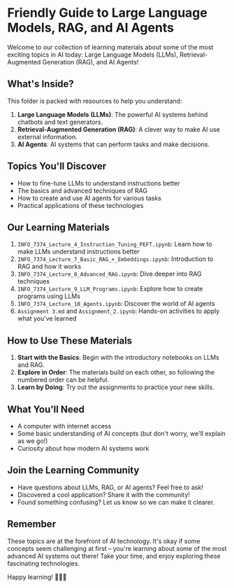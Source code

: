 # Friendly Guide to Large Language Models, RAG, and AI Agents

Welcome to our collection of learning materials about some of the most exciting topics in AI today: Large Language Models (LLMs), Retrieval-Augmented Generation (RAG), and AI Agents!

## What's Inside?

This folder is packed with resources to help you understand:

1. **Large Language Models (LLMs)**: The powerful AI systems behind chatbots and text generators.
2. **Retrieval-Augmented Generation (RAG)**: A clever way to make AI use external information.
3. **AI Agents**: AI systems that can perform tasks and make decisions.

## Topics You'll Discover

- How to fine-tune LLMs to understand instructions better
- The basics and advanced techniques of RAG
- How to create and use AI agents for various tasks
- Practical applications of these technologies

## Our Learning Materials

1. `INFO_7374_Lecture_4_Instruction_Tuning_PEFT.ipynb`: Learn how to make LLMs understand instructions better
2. `INFO_7374_Lecture_7_Basic_RAG_+_Embeddings.ipynb`: Introduction to RAG and how it works
3. `INFO_7374_Lecture_8_Advanced_RAG.ipynb`: Dive deeper into RAG techniques
4. `INFO_7374_Lecture_9_LLM_Programs.ipynb`: Explore how to create programs using LLMs
5. `INFO_7374_Lecture_10_Agents.ipynb`: Discover the world of AI agents
6. `Assignment 3.md` and `Assignment_2.ipynb`: Hands-on activities to apply what you've learned

## How to Use These Materials

1. **Start with the Basics**: Begin with the introductory notebooks on LLMs and RAG.
2. **Explore in Order**: The materials build on each other, so following the numbered order can be helpful.
3. **Learn by Doing**: Try out the assignments to practice your new skills.

## What You'll Need

- A computer with internet access
- Some basic understanding of AI concepts (but don't worry, we'll explain as we go!)
- Curiosity about how modern AI systems work

## Join the Learning Community

- Have questions about LLMs, RAG, or AI agents? Feel free to ask!
- Discovered a cool application? Share it with the community!
- Found something confusing? Let us know so we can make it clearer.

## Remember

These topics are at the forefront of AI technology. It's okay if some concepts seem challenging at first – you're learning about some of the most advanced AI systems out there! Take your time, and enjoy exploring these fascinating technologies.

Happy learning! 🚀🤖💡
